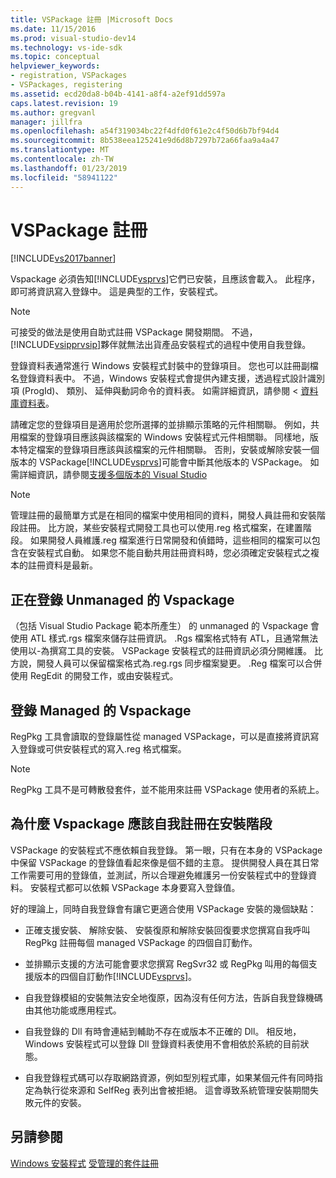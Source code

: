 ```yaml
---
title: VSPackage 註冊 |Microsoft Docs
ms.date: 11/15/2016
ms.prod: visual-studio-dev14
ms.technology: vs-ide-sdk
ms.topic: conceptual
helpviewer_keywords:
- registration, VSPackages
- VSPackages, registering
ms.assetid: ecd20da8-b04b-4141-a8f4-a2ef91dd597a
caps.latest.revision: 19
ms.author: gregvanl
manager: jillfra
ms.openlocfilehash: a54f319034bc22f4dfd0f61e2c4f50d6b7bf94d4
ms.sourcegitcommit: 8b538eea125241e9d6d8b7297b72a66faa9a4a47
ms.translationtype: MT
ms.contentlocale: zh-TW
ms.lasthandoff: 01/23/2019
ms.locfileid: "58941122"
---
```

# <a name="vspackage-registration"></a>VSPackage 註冊
[!INCLUDE[vs2017banner](../../includes/vs2017banner.md)]

Vspackage 必須告知[!INCLUDE[vsprvs](../../includes/vsprvs-md.md)]它們已安裝，且應該會載入。 此程序，即可將資訊寫入登錄中。 這是典型的工作，安裝程式。  
  
> [!NOTE]
>  可接受的做法是使用自助式註冊 VSPackage 開發期間。 不過，[!INCLUDE[vsipprvsip](../../includes/vsipprvsip-md.md)]夥伴就無法出貨產品安裝程式的過程中使用自我登錄。  
  
 登錄資料表通常進行 Windows 安裝程式封裝中的登錄項目。 您也可以註冊副檔名登錄資料表中。 不過，Windows 安裝程式會提供內建支援，透過程式設計識別項 (ProgId)、 類別、 延伸與動詞命令的資料表。 如需詳細資訊，請參閱 <<c0> [ 資料庫資料表](http://msdn.microsoft.com/library/aa368259\(VS.85\).aspx)。  
  
 請確定您的登錄項目是適用於您所選擇的並排顯示策略的元件相關聯。 例如，共用檔案的登錄項目應該與該檔案的 Windows 安裝程式元件相關聯。 同樣地，版本特定檔案的登錄項目應該與該檔案的元件相關聯。 否則，安裝或解除安裝一個版本的 VSPackage[!INCLUDE[vsprvs](../../includes/vsprvs-md.md)]可能會中斷其他版本的 VSPackage。 如需詳細資訊，請參閱[支援多個版本的 Visual Studio](../../extensibility/supporting-multiple-versions-of-visual-studio.md)  
  
> [!NOTE]
>  管理註冊的最簡單方式是在相同的檔案中使用相同的資料，開發人員註冊和安裝階段註冊。 比方說，某些安裝程式開發工具也可以使用.reg 格式檔案，在建置階段。 如果開發人員維護.reg 檔案進行日常開發和偵錯時，這些相同的檔案可以包含在安裝程式自動。 如果您不能自動共用註冊資料時，您必須確定安裝程式之複本的註冊資料是最新。  
  
## <a name="registering-unmanaged-vspackages"></a>正在登錄 Unmanaged 的 Vspackage  
 （包括 Visual Studio Package 範本所產生） 的 unmanaged 的 Vspackage 會使用 ATL 樣式.rgs 檔案來儲存註冊資訊。 .Rgs 檔案格式特有 ATL，且通常無法使用以-為撰寫工具的安裝。 VSPackage 安裝程式的註冊資訊必須分開維護。 比方說，開發人員可以保留檔案格式為.reg.rgs 同步檔案變更。 .Reg 檔案可以合併使用 RegEdit 的開發工作，或由安裝程式。  
  
## <a name="registering-managed-vspackages"></a>登錄 Managed 的 Vspackage  
 RegPkg 工具會讀取的登錄屬性從 managed VSPackage，可以是直接將資訊寫入登錄或可供安裝程式的寫入.reg 格式檔案。  
  
> [!NOTE]
>  RegPkg 工具不是可轉散發套件，並不能用來註冊 VSPackage 使用者的系統上。  
  
## <a name="why-vspackages-should-not-self-register-at-install-time"></a>為什麼 Vspackage 應該自我註冊在安裝階段  
 VSPackage 的安裝程式不應依賴自我登錄。 第一眼，只有在本身的 VSPackage 中保留 VSPackage 的登錄值看起來像是個不錯的主意。 提供開發人員在其日常工作需要可用的登錄值，並測試，所以合理避免維護另一份安裝程式中的登錄資料。 安裝程式都可以依賴 VSPackage 本身要寫入登錄值。  
  
 好的理論上，同時自我登錄會有讓它更適合使用 VSPackage 安裝的幾個缺點：  
  
-   正確支援安裝、 解除安裝、 安裝復原和解除安裝回復要求您撰寫自我呼叫 RegPkg 註冊每個 managed VSPackage 的四個自訂動作。  
  
-   並排顯示支援的方法可能會要求您撰寫 RegSvr32 或 RegPkg 叫用的每個支援版本的四個自訂動作[!INCLUDE[vsprvs](../../includes/vsprvs-md.md)]。  
  
-   自我登錄模組的安裝無法安全地復原，因為沒有任何方法，告訴自我登錄機碼由其他功能或應用程式。  
  
-   自我登錄的 Dll 有時會連結到輔助不存在或版本不正確的 Dll。 相反地，Windows 安裝程式可以登錄 Dll 登錄資料表使用不會相依於系統的目前狀態。  
  
-   自我登錄程式碼可以存取網路資源，例如型別程式庫，如果某個元件有同時指定為執行從來源和 SelfReg 表列出會被拒絕。 這會導致系統管理安裝期間失敗元件的安裝。  
  
## <a name="see-also"></a>另請參閱  
 [Windows 安裝程式](http://msdn.microsoft.com/library/cc185688\(VS.85\).aspx)   
 [受管理的套件註冊](http://msdn.microsoft.com/f69e0ea3-6a92-4639-8ca9-4c9c210e58a1)
